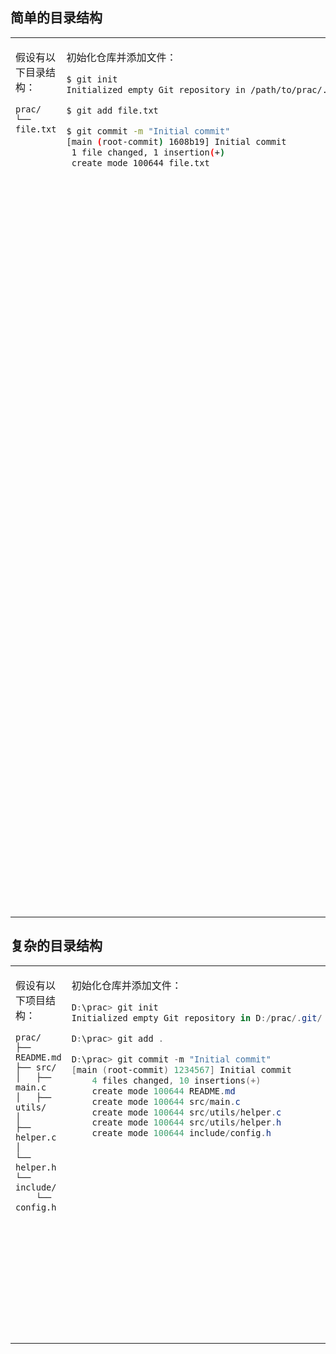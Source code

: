 ## 简单的目录结构
<table>
<tr>
<td style="vertical-align: top; width:150px;">

假设有以下目录结构：
```
prac/
└── file.txt
```

</td>
<td style="vertical-align: top; width:480px;">

初始化仓库并添加文件：
```bash
$ git init
Initialized empty Git repository in /path/to/prac/.git/

$ git add file.txt

$ git commit -m "Initial commit"
[main (root-commit) 1608b19] Initial commit
 1 file changed, 1 insertion(+)
 create mode 100644 file.txt
```

</td>
<td style="vertical-align: top;">

`[main (root-commit) 1608b19] Initial commit`
- `main` 提交的分支名
- `(root-commit)` 根提交，即该分支的第一个提交
- `1608b19` 该提交的哈希值
- `Initial commit`：我写的提交信息，通过 `-m` 参数指定。

`1 file changed, 1 insertion(+)`
- 有1个文件被修改了，其中新增了1行内容。插入的内容用 `+` 号表示。

`create mode 100644 file.txt`：创建了一个模式为 `100644` 的文件。
- `100644` 是文件的权限模式，通常表示这是一个普通的文件，并且所有者有读写权限，而组用户和其他用户只有读权限。
- `file.txt` 是我刚刚创建的文件名。

</td>
</tr>
</table>


## 复杂的目录结构

<table>
<tr>
<td style="vertical-align: top; width:200px;">

假设有以下项目结构：
```
prac/
├── README.md
├── src/
│   ├── main.c
│   ├── utils/
│       ├── helper.c
│       └── helper.h
└── include/
    └── config.h
```

</td>
<td style="vertical-align: top; width:420px;">

初始化仓库并添加文件：
```powershell
D:\prac> git init
Initialized empty Git repository in D:/prac/.git/

D:\prac> git add .

D:\prac> git commit -m "Initial commit"
[main (root-commit) 1234567] Initial commit
    4 files changed, 10 insertions(+)
    create mode 100644 README.md
    create mode 100644 src/main.c
    create mode 100644 src/utils/helper.c
    create mode 100644 src/utils/helper.h
    create mode 100644 include/config.h
```

</td>
<td style="vertical-align: top;">

`[main (root-commit) 1234567] Initial commit`
- `main` 提交的分支名
- `(root-commit)` 根提交，即该分支的第一个提交
- `1234567` 该提交的哈希值
- `Initial commit`：我写的提交信息，通过 `-m` 参数指定。

`4 files changed, 10 insertions(+)`
- 有4个文件被修改了，其中新增了10行内容。插入的内容用 `+` 号表示。

`create mode 100644 [file name]`：创建普通模式文件
```powershell
    create mode 100644 README.md
    create mode 100644 src/main.c
    create mode 100644 src/utils/helper.c
    create mode 100644 src/utils/helper.h
    create mode 100644 include/config.h
```
创建了5个模式为 `100644` 的文件  
`100644` 是文件的权限模式，通常表示这是一个普通的文件，且我有读写权限，而组用户和其他用户只有读权限。

</td>
</tr>
</table>
